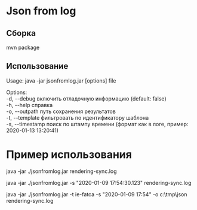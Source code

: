 <h1>Json from log</h1>
<h2>Сборка</h2>
<p>mvn package</p>
<h2>Использование</h2>
<p>Usage: java -jar jsonfromlog.jar [options] file</p>
  Options:<br>
    -d, --debug     включить отладочную информацию (default: false)<br>
    -h, --help      справка<br>
    -o, --outpath   путь сохранения результатов<br>
    -t, --template  фильтровать по идентификатору шаблона<br>
    -s, --timestamp поиск по штампу времени (формат как в логе, пример: 
                    2020-01-13 13:20:41)<br>
<h1>Пример использования</h1>
<p>java -jar ./jsonfromlog.jar rendering-sync.log</p>                    
<p>java -jar ./jsonfromlog.jar -s "2020-01-09 17:54:30.123" rendering-sync.log</p>                    
<p>java -jar ./jsonfromlog.jar -t ie-fatca -s "2020-01-09 17:54" -o c:\tmp\json rendering-sync.log</p>                    
